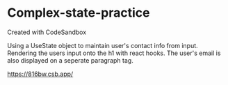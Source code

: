 # Complex-state-practice
Created with CodeSandbox

Using a UseState object to maintain user's contact info from input.
Rendering the users input onto the h1 with react hooks. The user's email is also displayed on a seperate paragraph tag.

https://816bw.csb.app/
